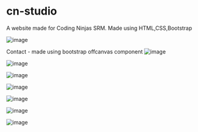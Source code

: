 # cn-studio
A website made for Coding Ninjas SRM. Made using HTML,CSS,Bootstrap



![image](https://github.com/Swebi/cn-studio/assets/82446436/a332e79c-ee1b-4a54-987d-a23de36fc742)



Contact - made using bootstrap offcanvas component
![image](https://github.com/Swebi/cn-studio/assets/82446436/df9e9f1e-5ef9-4c21-b02b-3b5fccdcfd77)



![image](https://github.com/Swebi/cn-studio/assets/82446436/57114454-dd37-43b4-82f7-7c58be1fb9cd)



![image](https://github.com/Swebi/cn-studio/assets/82446436/a986e0d3-6821-42a3-89c3-6758e0b29653)



![image](https://github.com/Swebi/cn-studio/assets/82446436/ae01539b-251b-4cd2-8122-2bdd5f0d8826)



![image](https://github.com/Swebi/cn-studio/assets/82446436/85ae4bbb-7ec2-492a-ba61-b63a1607625f)



![image](https://github.com/Swebi/cn-studio/assets/82446436/c082535c-2d67-4b62-83b7-d92929c8cb3d)



![image](https://github.com/Swebi/cn-studio/assets/82446436/ce1f46ef-4e72-4b67-8354-1df5387946ff)









